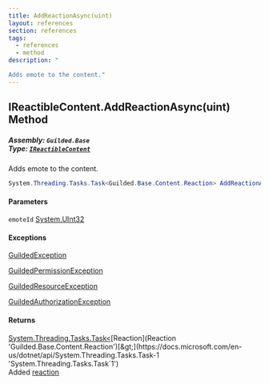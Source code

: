 ```yaml
---
title: AddReactionAsync(uint)
layout: references
section: references
tags:
  - references
  - method
description: "

Adds emote to the content."
---
```


## IReactibleContent.AddReactionAsync(uint) Method
##### **Assembly:** `Guilded.Base`<br/>**Type:** [`IReactibleContent`](IReactibleContent 'Guilded.Base.Content.IReactibleContent')

Adds emote to the content.

```csharp
System.Threading.Tasks.Task<Guilded.Base.Content.Reaction> AddReactionAsync(uint emoteId);
```
#### Parameters

<a name='Guilded.Base.Content.IReactibleContent.AddReactionAsync(uint).emoteId'></a>

`emoteId` [System.UInt32](https://docs.microsoft.com/en-us/dotnet/api/System.UInt32 'System.UInt32')

#### Exceptions

[GuildedException](GuildedException 'Guilded.Base.GuildedException')

[GuildedPermissionException](GuildedPermissionException 'Guilded.Base.GuildedPermissionException')

[GuildedResourceException](GuildedResourceException 'Guilded.Base.GuildedResourceException')

[GuildedAuthorizationException](GuildedAuthorizationException 'Guilded.Base.GuildedAuthorizationException')

#### Returns
[System.Threading.Tasks.Task&lt;](https://docs.microsoft.com/en-us/dotnet/api/System.Threading.Tasks.Task-1 'System.Threading.Tasks.Task`1')[Reaction](Reaction 'Guilded.Base.Content.Reaction')[&gt;](https://docs.microsoft.com/en-us/dotnet/api/System.Threading.Tasks.Task-1 'System.Threading.Tasks.Task`1')  
Added [reaction](Reaction 'Guilded.Base.Content.Reaction')